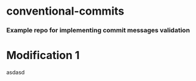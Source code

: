# conventional-commits

### Example repo for implementing commit messages validation

# Modification 1
asdasd
